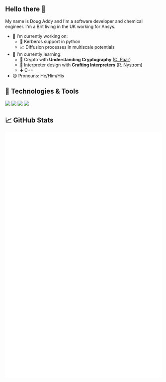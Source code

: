 ## Hello there 👋
My name is Doug Addy and I'm a software developer and chemical engineer. I'm a Brit living in the UK working for Ansys.

- 🔭 I’m currently working on:
  - 🐍 Kerberos support in python
  - 📈 Diffusion processes in multiscale potentials
- 🌱 I’m currently learning:
  - 🤫 Crypto with **Understanding Cryptography** ([C. Paar](https://www.crypto-textbook.com/))
  - 📜 Interpreter design with **Crafting Interpreters** ([R. Nystrom](https://craftinginterpreters.com/))
  - ➕ C++
- 😄 Pronouns: He/Him/His

## 🔧 Technologies & Tools
![](https://img.shields.io/badge/Code-Python-informational?style=flat&logo=python&logoColor=white&color=2bbc8a)
![](https://img.shields.io/badge/Code-MATLAB-informational?style=flat&logo=matlab&logoColor=white&color=2bbc8a)
![](https://img.shields.io/badge/Tools-Docker-informational?style=flat&logo=docker&logoColor=white&color=2bbc8a)
![](https://img.shields.io/badge/Py-Ansys-ffc107.svg?logo=data:image/png;base64,iVBORw0KGgoAAAANSUhEUgAAABAAAAAQCAIAAACQkWg2AAABDklEQVQ4jWNgoDfg5mD8vE7q/3bpVyskbW0sMRUwofHD7Dh5OBkZGBgW7/3W2tZpa2tLQEOyOzeEsfumlK2tbVpaGj4N6jIs1lpsDAwMJ278sveMY2BgCA0NFRISwqkhyQ1q/Nyd3zg4OBgYGNjZ2ePi4rB5loGBhZnhxTLJ/9ulv26Q4uVk1NXV/f///////69du4Zdg78lx//t0v+3S88rFISInD59GqIH2esIJ8G9O2/XVwhjzpw5EAam1xkkBJn/bJX+v1365hxxuCAfH9+3b9/+////48cPuNehNsS7cDEzMTAwMMzb+Q2u4dOnT2vWrMHu9ZtzxP9vl/69RVpCkBlZ3N7enoDXBwEAAA+YYitOilMVAAAAAElFTkSuQmCC)

## &#x1f4c8; GitHub Stats

![GitHub Metrics](github-metrics.svg)

<!-- Shields: https://shields.io/ -->
